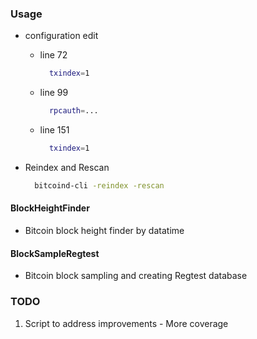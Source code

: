 ### Usage

  - configuration edit

    - line 72

      ```bash
        txindex=1
      ```
    
    - line 99

      ```bash
        rpcauth=...
      ```

    - line 151

      ```bash
        txindex=1
      ```

  - Reindex and Rescan

    ```bash
      bitcoind-cli -reindex -rescan
    ```


#### BlockHeightFinder
  - Bitcoin block height finder by datatime

#### BlockSampleRegtest
  - Bitcoin block sampling and creating Regtest database

### TODO
  1. Script to address improvements
    - More coverage
